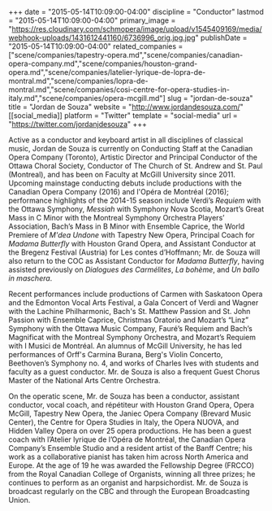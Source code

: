 +++
date = "2015-05-14T10:09:00-04:00"
discipline = "Conductor"
lastmod = "2015-05-14T10:09:00-04:00"
primary_image = "https://res.cloudinary.com/schmopera/image/upload/v1545409169/media/webhook-uploads/1431612441160/6736996_orig.jpg.jpg"
publishDate = "2015-05-14T10:09:00-04:00"
related_companies = ["scene/companies/tapestry-opera.md","scene/companies/canadian-opera-company.md","scene/companies/houston-grand-opera.md","scene/companies/latelier-lyrique-de-lopra-de-montral.md","scene/companies/lopra-de-montral.md","scene/companies/cosi-centre-for-opera-studies-in-italy.md","scene/companies/opera-mcgill.md"]
slug = "jordan-de-souza"
title = "Jordan de Souza"
website = "http://www.jordandesouza.com/"
[[social_media]]
platform = "Twitter"
template = "social-media"
url = "https://twitter.com/jordanjdesouza"
+++

Active as a conductor and keyboard artist in all disciplines of classical music, Jordan de Souza is currently on Conducting Staff at the Canadian Opera Company (Toronto), Artistic Director and Principal Conductor of the Ottawa Choral Society, Conductor of The Church of St. Andrew and St. Paul (Montreal), and has been on Faculty at McGill University since 2011. Upcoming mainstage conducting debuts include productions with the Canadian Opera Company (2016) and l'Opéra de Montréal (2016); performance highlights of the 2014-15 season include Verdi’s *Requiem* with the Ottawa Symphony, *Messiah* with Symphony Nova Scotia, Mozart’s Great Mass in C Minor with the Montreal Symphony Orchestra Players’ Association, Bach’s Mass in B Minor with Ensemble Caprice, the World Premiere of *M'dea Undone* with Tapestry New Opera, Principal Coach for *Madama Butterfly* with Houston Grand Opera, and Assistant Conductor at the Bregenz Festival (Austria) for Les contes d’Hoffmann; Mr. de Souza will also return to the COC as Assistant Conductor for *Madama Butterfly*, having assisted previously on *Dialogues des Carmélites*, *La bohème*, and *Un ballo in maschera*. 

Recent performances include productions of Carmen with Saskatoon Opera and the Edmonton Vocal Arts Festival, a Gala Concert of Verdi and Wagner with the Lachine Philharmonic, Bach's St. Matthew Passion and St. John Passion with Ensemble Caprice, Christmas Oratorio and Mozart’s “Linz” Symphony with the Ottawa Music Company, Fauré’s Requiem and Bach’s Magnificat with the Montreal Symphony Orchestra, and Mozart’s Requiem with I Musici de Montréal. An alumnus of McGill University, he has led performances of Orff's Carmina Burana, Berg's Violin Concerto, Beethoven’s Symphony no. 4, and works of Charles Ives with students and faculty as a guest conductor. Mr. de Souza is also a frequent Guest Chorus Master of the National Arts Centre Orchestra.

On the operatic scene, Mr. de Souza has been a conductor, assistant conductor, vocal coach, and répétiteur with Houston Grand Opera, Opera McGill, Tapestry New Opera, the Janiec Opera Company (Brevard Music Center), the Centre for Opera Studies in Italy, the Opera NUOVA, and Hidden Valley Opera on over 25 opera productions. He has been a guest coach with l’Atelier lyrique de l’Opéra de Montréal, the Canadian Opera Company’s Ensemble Studio and a resident artist of the Banff Centre; his work as a collaborative pianist has taken him across North America and Europe. At the age of 19 he was awarded the Fellowship Degree (FRCCO) from the Royal Canadian College of Organists, winning all three prizes; he continues to perform as an organist and harpsichordist. Mr. de Souza is broadcast regularly on the CBC and through the European Broadcasting Union.
